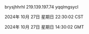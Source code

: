 brysjhhrhl 219.139.197.74 yqqlmgsycl

2024年 10月 27日 星期日 22:30:02 CST

2024年 10月 27日 星期日 14:30:02 GMT
